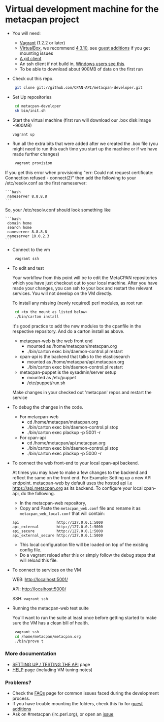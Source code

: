 # Virtual development machine for the metacpan project

- You will need:

    - [Vagrant](http://www.vagrantup.com/downloads.html) (1.2.2 or later)
    - [VirtualBox](https://www.virtualbox.org/), we recommend [4.3.10](https://www.virtualbox.org/wiki/Download_Old_Builds), see [guest additions](http://stackoverflow.com/questions/22717428/vagrant-error-failed-to-mount-folders-in-linux-guest) if you get mounting issues
    - [A git client](http://git-scm.com/downloads)
    - An ssh client if not build in, [Windows users see
      this](http://docs-v1.vagrantup.com/v1/docs/getting-started/ssh.html).
    - To be able to download about 900MB of data on the first run

-  Check out this repo.

    ```bash
     git clone git://github.com/CPAN-API/metacpan-developer.git
    ```

-  Set Up repositories

    ```bash
     cd metacpan-developer
     sh bin/init.sh
    ```

- Start the virtual machine (first run will download our .box disk image
  ~900MB)

    ```bash
    vagrant up
    ```

- Run all the extra bits that were added after we created the .box file (you
might need to run this each time you start up the machine or if we have made
further changes)

    ```bash
     vagrant provision
    ```

If you get this error when provisioning "err: Could not request certificate: Connection refused - connect(2)"
then add the following to your /etc/resolv.conf as the first nameserver:

    ```bash
     nameserver 8.8.8.8
    ```

So, your /etc/resolv.conf should look something like

    ```bash
     domain home
     search home
     nameserver 8.8.8.8
     nameserver 10.0.2.3
    ```

- Connect to the vm

    ```bash
     vagrant ssh
    ```

- To edit and test

    Your workflow from this point will be to edit the MetaCPAN repositories
    which you have just checkout out to your local machine.  After you have
    made your changes, you can ssh to your box and restart the relevant
    services.  You will not develop on the VM directly.

    To install any missing (newly required) perl modules, as root run

    ```bash
     cd <to the mount as listed below>
     ./bin/carton install
    ```
    It's good practice to add the new modules to the cpanfile in the respective repository. And do a carton install as above.

    - metacpan-web is the web front end
        - mounted as /home/metacpan/metacpan.org
        - ./bin/carton exec bin/daemon-control.pl restart
    - cpan-api is the backend that talks to the elasticsearch
        - mounted as /home/metacpan/api.metacpan.org
        - ./bin/carton exec bin/daemon-control.pl restart
    - metacpan-puppet is the sysadmin/server setup
        - mounted as /etc/puppet
        - /etc/puppet/run.sh

    Make changes in your checked out 'metacpan' repos and restart the service

- To debug the changes in the code.

    - For metacpan-web
        - cd /home/metacpan/metacpan.org
        - ./bin/carton exec bin/daemon-control.pl stop
        - ./bin/carton exec plackup -p 5001 -r
    - For cpan-api
        - cd /home/metacpan/api.metacpan.org
        - ./bin/carton exec bin/daemon-control.pl stop
        - ./bin/carton exec plackup -p 5000 -r

- To connect the web front-end to your local cpan-api backend.

    At times you may have to make a few changes to the backend and reflect the same on the front end. 
    For Example: Setting up a new API endpoint. 
    metacpan-web by default uses the hosted api i.e https://api.metacpan.org as its backend.
    To configure your local cpan-api, do the following.

    - In the metacpan-web repository,
	- Copy and Paste the `metacpan_web.conf` file and rename it as `metacpan_web_local.conf` that will contain:
	
	```
	api                 http://127.0.0.1:5000
	api_external        http://127.0.0.1:5000
	api_secure          http://127.0.0.1:5000
	api_external_secure http://127.0.0.1:5000
	```
	
    - This local configuration file will be loaded on top of the existing config file.
    - Do a vagrant reload after this or simply follow the debug steps that will reload this file.

- To connect to services on the VM

    WEB: [http://localhost:5001/](http://localhost:5001/)

    API: [http://localhost:5000/](http://localhost:5000/)

    SSH: `vagrant ssh`

- Running the metacpan-web test suite

    You'll want to run the suite at least once before getting started to make sure the VM has a clean bill of health.

    ```bash
     vagrant ssh
     cd /home/metacpan/metacpan.org
     ./bin/prove t
    ```

### More documentation

 * [SETTING UP / TESTING THE API](README_API.md) page
 * [HELP](HELP.md) page (including VM tuning notes)

### Problems?
 * Check the [FAQs](FAQs.md) page for common issues faced during the development process.
 * If you have trouble mounting the folders, check this fix for [guest additions](http://stackoverflow.com/questions/22717428/vagrant-error-failed-to-mount-folders-in-linux-guest)
 * Ask on #metacpan (irc.perl.org), or open an [issue](https://github.com/CPAN-API/metacpan-developer/issues)


